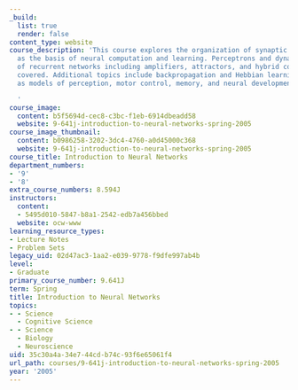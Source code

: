 ```yaml
---
_build:
  list: true
  render: false
content_type: website
course_description: 'This course explores the organization of synaptic connectivity
  as the basis of neural computation and learning. Perceptrons and dynamical theories
  of recurrent networks including amplifiers, attractors, and hybrid computation are
  covered. Additional topics include backpropagation and Hebbian learning, as well
  as models of perception, motor control, memory, and neural development.

  '
course_image:
  content: b5f5694d-cec8-c3bc-f1eb-6914dbeadd58
  website: 9-641j-introduction-to-neural-networks-spring-2005
course_image_thumbnail:
  content: b0986258-3202-3dc4-4760-a0d45000c368
  website: 9-641j-introduction-to-neural-networks-spring-2005
course_title: Introduction to Neural Networks
department_numbers:
- '9'
- '8'
extra_course_numbers: 8.594J
instructors:
  content:
  - 5495d010-5847-b8a1-2542-edb7a456bbed
  website: ocw-www
learning_resource_types:
- Lecture Notes
- Problem Sets
legacy_uid: 02d47ac3-1aa2-e039-9778-f9dfe997ab4b
level:
- Graduate
primary_course_number: 9.641J
term: Spring
title: Introduction to Neural Networks
topics:
- - Science
  - Cognitive Science
- - Science
  - Biology
  - Neuroscience
uid: 35c30a4a-34e7-44cd-b74c-93f6e65061f4
url_path: courses/9-641j-introduction-to-neural-networks-spring-2005
year: '2005'
---
```

